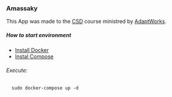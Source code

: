 ### Amassaky

This App was made to the [CSD](https://www.scrumalliance.org/certifications/practitioners/csd-certification) course ministred by [AdaptWorks](http://www.adaptworks.com.br/).

##### How to start environment

* [Install Docker](https://docs.docker.com/engine/installation/linux/)
* [Instal Compose](https://docs.docker.com/compose/install/)

###### Execute:

      sudo docker-compose up -d
